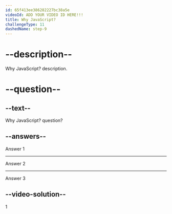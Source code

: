 ```yaml
---
id: 65f413ee386282227bc38a5e
videoId: ADD YOUR VIDEO ID HERE!!!
title: Why JavaScript?
challengeType: 11
dashedName: step-9
---
```


# --description--

Why JavaScript? description.

# --question--

## --text--

Why JavaScript? question?

## --answers--

Answer 1

---

Answer 2

---

Answer 3

## --video-solution--

1
